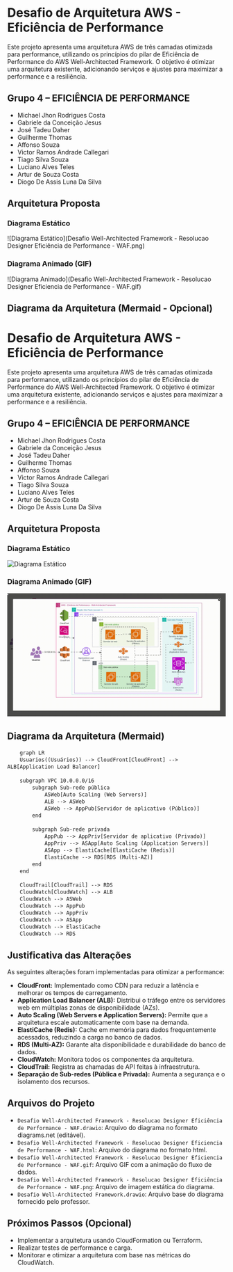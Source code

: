 # Desafio de Arquitetura AWS - Eficiência de Performance

Este projeto apresenta uma arquitetura AWS de três camadas otimizada para performance, utilizando os princípios do pilar de Eficiência de Performance do AWS Well-Architected Framework. O objetivo é otimizar uma arquitetura existente, adicionando serviços e ajustes para maximizar a performance e a resiliência.

## Grupo 4 – EFICIÊNCIA DE PERFORMANCE

* Michael Jhon Rodrigues Costa
* Gabriele da Conceição Jesus
* José Tadeu Daher
* Guilherme Thomas
* Affonso Souza
* Victor Ramos Andrade Callegari
* Tiago Silva Souza
* Luciano Alves Teles
* Artur de Souza Costa
* Diogo De Assis Luna Da Silva

## Arquitetura Proposta

### Diagrama Estático

![Diagrama Estático](Desafio Well-Architected Framework - Resolucao Designer Eficiência de Performance - WAF.png)

### Diagrama Animado (GIF)

![Diagrama Animado](Desafio Well-Architected Framework - Resolucao Designer Eficiencia de Performance - WAF.gif)


## Diagrama da Arquitetura (Mermaid - Opcional)

# Desafio de Arquitetura AWS - Eficiência de Performance

Este projeto apresenta uma arquitetura AWS de três camadas otimizada para performance, utilizando os princípios do pilar de Eficiência de Performance do AWS Well-Architected Framework. O objetivo é otimizar uma arquitetura existente, adicionando serviços e ajustes para maximizar a performance e a resiliência.

## Grupo 4 – EFICIÊNCIA DE PERFORMANCE

* Michael Jhon Rodrigues Costa
* Gabriele da Conceição Jesus
* José Tadeu Daher
* Guilherme Thomas
* Affonso Souza
* Victor Ramos Andrade Callegari
* Tiago Silva Souza
* Luciano Alves Teles
* Artur de Souza Costa
* Diogo De Assis Luna Da Silva

## Arquitetura Proposta

### Diagrama Estático

![Diagrama Estático](https://github.com/arturcosta86/DESAFIO-DE-ARQUITETURA-PARA-02-11/blob/main/Desafio%20Well-Architected%20Framework%20-%20Resolucao%20Designer%20Efici%C3%AAncia%20de%20Performance%20-%20WAF.png)

### Diagrama Animado (GIF)

![Diagrama Animado](https://github.com/arturcosta86/DESAFIO-DE-ARQUITETURA-PARA-02-11/blob/main/Desafio%20Well-Architected%20Framework%20-%20Resolucao%20Designer%20Eficiencia%20de%20Performance%20-%20WAF.gif)

## Diagrama da Arquitetura (Mermaid)

```mermaid
    graph LR
    Usuarios((Usuários)) --> CloudFront[CloudFront] --> ALB[Application Load Balancer]

    subgraph VPC 10.0.0.0/16
        subgraph Sub-rede pública
            ASWeb[Auto Scaling (Web Servers)]
            ALB --> ASWeb
            ASWeb --> AppPub[Servidor de aplicativo (Público)]
        end

        subgraph Sub-rede privada
            AppPub --> AppPriv[Servidor de aplicativo (Privado)]
            AppPriv --> ASApp[Auto Scaling (Application Servers)]
            ASApp --> ElastiCache[ElastiCache (Redis)]
            ElastiCache --> RDS[RDS (Multi-AZ)]
        end
    end

    CloudTrail[CloudTrail] --> RDS
    CloudWatch[CloudWatch] --> ALB
    CloudWatch --> ASWeb
    CloudWatch --> AppPub
    CloudWatch --> AppPriv
    CloudWatch --> ASApp
    CloudWatch --> ElastiCache
    CloudWatch --> RDS
```

## Justificativa das Alterações

As seguintes alterações foram implementadas para otimizar a performance:

* **CloudFront:** Implementado como CDN para reduzir a latência e melhorar os tempos de carregamento.
* **Application Load Balancer (ALB):** Distribui o tráfego entre os servidores web em múltiplas zonas de disponibilidade (AZs).
* **Auto Scaling (Web Servers e Application Servers):** Permite que a arquitetura escale automaticamente com base na demanda.
* **ElastiCache (Redis):** Cache em memória para dados frequentemente acessados, reduzindo a carga no banco de dados.
* **RDS (Multi-AZ):** Garante alta disponibilidade e durabilidade do banco de dados.
* **CloudWatch:** Monitora todos os componentes da arquitetura.
* **CloudTrail:**  Registra as chamadas de API feitas à infraestrutura.
* **Separação de Sub-redes (Pública e Privada):** Aumenta a segurança e o isolamento dos recursos.

## Arquivos do Projeto

* `Desafio Well-Architected Framework - Resolucao Designer Eficiência de Performance - WAF.drawio`: Arquivo do diagrama no formato diagrams.net (editável).
* `Desafio Well-Architected Framework - Resolucao Designer Eficiencia de Performance - WAF.html`: Arquivo do diagrama no formato html.
* `Desafio Well-Architected Framework - Resolucao Designer Eficiencia de Performance - WAF.gif`: Arquivo GIF com a animação do fluxo de dados.
* `Desafio Well-Architected Framework - Resolucao Designer Eficiência de Performance - WAF.png`: Arquivo de imagem estática do diagrama.
* `Desafio Well-Architected Framework.drawio`: Arquivo base do diagrama fornecido pelo professor.


## Próximos Passos (Opcional)

* Implementar a arquitetura usando CloudFormation ou Terraform.
* Realizar testes de performance e carga.
* Monitorar e otimizar a arquitetura com base nas métricas do CloudWatch.

